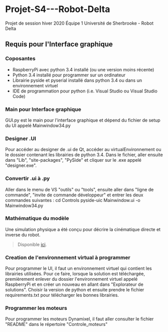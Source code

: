 # Projet-S4---Robot-Delta
Projet de session hiver 2020 Équipe 1 Université de Sherbrooke - Robot Delta

## Requis pour l'Interface graphique
### Coposantes
  - RaspberryPi avec python 3.4 installé (ou une version moins récente)
  - Python 3.4 installé pour programmer sur un ordinateur 
  - Librairie pyside et pyserial installé dans python 3.4 ou dans un environnement virtuel
  - IDE de programmation pour python (i.e. Visual Studio ou Visual Studio Code)
  
### Main pour Interface graphique
GUI.py est le main pour l'interface graphique et dépend du fichier de setup du UI appelé Mainwindow34.py

### Designer .UI
Pour accéder au designer de .ui de Qt, accéder au virtualEnvironnement ou le dossier contenant les librairies de python 3.4.
Dans le fichier, aller ensuite dans "Lib", "site-packages", "PySide"
et cliquer sur le .exe appelé "designer.exe".

### Convertir .ui à .py 
Aller dans le menu de VS "outils" ou "tools", ensuite aller dans "ligne de commande",
"invite de commande développeur" et entrer les deux commandes suivantes :
cd Controls
pyside-uic Mainwindow.ui -o Mainwindow34.py

### Mathématique du modèle
Une simulation physique a été conçu pour décrire la cinématique directe et inverse du robot.
>Disponible [ici](https://github.com/LoicBoileau/Projet-S4---Robot-Delta/tree/master/Simulations%20Physiques).

### Creation de l'environnement virtual à programmer
Pour programmer le UI, il faut un environnement virtuel qui contient les librairies utilisées.
Pour ce faire, lorsque la solution est téléchargée, premièrement enlever du dossier l'environnement
virtuel appelé RaspberryPi et en créer un nouveau en allant dans "Explorateur de solutions". Choisir 
la version de python et ensuite prendre le fichier requirements.txt pour télécharger les bonnes 
librairies.

### Programmer les moteurs
Pour programmer les moteurs Dynamixel, il faut aller consulter le fichier "README" dans le répertoire "Controle_moteurs" 
